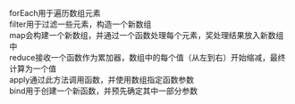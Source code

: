 forEach用于遍历数组元素  
filter用于过滤一些元素，构造一个新数组  
map会构建一个新数组，并通过一个函数处理每个元素，奖处理结果放入新数组中  
reduce接收一个函数作为累加器，数组中的每个值（从左到右）开始缩减，最终计算为一个值   
apply通过此方法调用函数，并使用数组指定函数参数  
bind用于创建一个新函数，并预先确定其中一部分参数  
